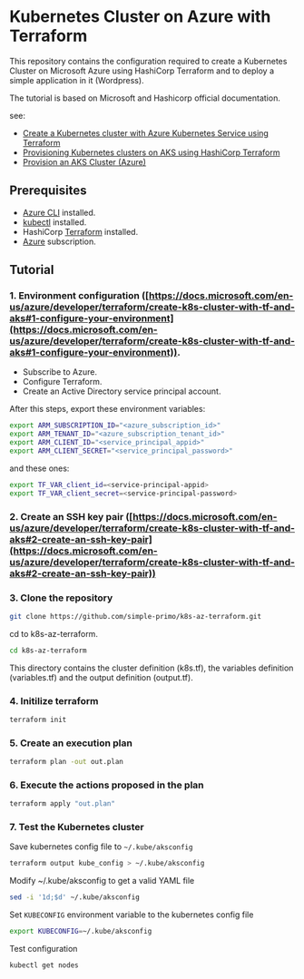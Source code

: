 # Kubernetes Cluster on Azure with Terraform

This repository contains the configuration required to create a Kubernetes Cluster on Microsoft Azure using HashiCorp Terraform and to deploy a simple application in it (Wordpress).

The tutorial is based on Microsoft and Hashicorp official documentation.

see:

* [Create a Kubernetes cluster with Azure Kubernetes Service using Terraform](https://docs.microsoft.com/en-us/azure/developer/terraform/create-k8s-cluster-with-tf-and-aks)
* [Provisioning Kubernetes clusters on AKS using HashiCorp Terraform](https://azure.microsoft.com/pt-br/resources/videos/azure-friday-provisioning-kubernetes-clusters-on-aks-using-hashicorp-terraform/)
* [Provision an AKS Cluster (Azure)](https://learn.hashicorp.com/tutorials/terraform/aks)

## Prerequisites

* [Azure CLI](https://docs.microsoft.com/en-us/cli/azure/install-azure-cli?view=azure-cli-latest) installed.
* [kubectl](https://kubernetes.io/docs/tasks/tools/install-kubectl/) installed.
* HashiCorp [Terraform](https://terraform.io/downloads.html) installed.
* [Azure](https://azure.microsoft.com/) subscription.


## Tutorial

### 1. Environment configuration ([https://docs.microsoft.com/en-us/azure/developer/terraform/create-k8s-cluster-with-tf-and-aks#1-configure-your-environment](https://docs.microsoft.com/en-us/azure/developer/terraform/create-k8s-cluster-with-tf-and-aks#1-configure-your-environment)).

* Subscribe to Azure.
* Configure Terraform. 
* Create an Active Directory service principal account. 

After this steps, export these environment variables:

```bash
export ARM_SUBSCRIPTION_ID="<azure_subscription_id>"
export ARM_TENANT_ID="<azure_subscription_tenant_id>"
export ARM_CLIENT_ID="<service_principal_appid>"
export ARM_CLIENT_SECRET="<service_principal_password>"
```

and these ones:

```bash
export TF_VAR_client_id=<service-principal-appid>
export TF_VAR_client_secret=<service-principal-password>
```


### 2. Create an SSH key pair ([https://docs.microsoft.com/en-us/azure/developer/terraform/create-k8s-cluster-with-tf-and-aks#2-create-an-ssh-key-pair](https://docs.microsoft.com/en-us/azure/developer/terraform/create-k8s-cluster-with-tf-and-aks#2-create-an-ssh-key-pair))

### 3. Clone the repository

```bash
git clone https://github.com/simple-primo/k8s-az-terraform.git
```

cd to k8s-az-terraform. 

```bash
cd k8s-az-terraform
```
This directory contains the cluster definition (k8s.tf), the variables definition (variables.tf) and the output definition (output.tf).


### 4. Initilize terraform

```bash
terraform init
```

### 5. Create an execution plan

```bash
terraform plan -out out.plan
```

### 6. Execute the actions proposed in the plan

```bash
terraform apply "out.plan"
```

### 7. Test the Kubernetes cluster 

Save kubernetes config file to `~/.kube/aksconfig`

```bash
terraform output kube_config > ~/.kube/aksconfig
```

Modify ~/.kube/aksconfig to get a valid YAML file

```bash
sed -i '1d;$d' ~/.kube/aksconfig
```

Set `KUBECONFIG` environment variable to the kubernetes config file

```bash
export KUBECONFIG=~/.kube/aksconfig
```

Test configuration

```bash
kubectl get nodes
```
